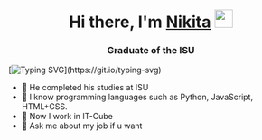 <h1 align="center">Hi there, I'm <a href="https://vk.com/honest_giftless" target="_blank">Nikita</a>
<img src="https://github.com/blackcater/blackcater/raw/main/images/Hi.gif" height="32"/></h1>
<h3 align="center">Graduate of the ISU</h3>

[![Typing SVG](https://readme-typing-svg.herokuapp.com?color=%2336BCF7&lines=Programming+attempts.)](https://git.io/typing-svg)

<!--
**HonestGiftless/HonestGiftless** is a ✨ _special_ ✨ repository because its `README.md` (this file) appears on your GitHub profile.
-->

- 🔭 He completed his studies at ISU
- 🌱 I know programming languages such as Python, JavaScript, HTML+CSS.
- 👯 Now I work in IT-Cube
- 💬 Ask me about my job if u want
